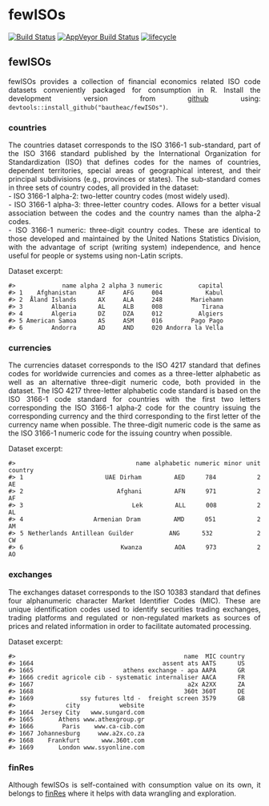 fewISOs
================

[![Build
Status](https://travis-ci.com/bautheac/fewISOs.svg?branch=master)](https://travis-ci.com/bautheac/fewISOs)
[![AppVeyor Build
Status](https://ci.appveyor.com/api/projects/status/github/bautheac/fewISOs?branch=master&svg=true)](https://ci.appveyor.com/project/bautheac/fewISOs)
[![lifecycle](https://img.shields.io/badge/lifecycle-experimental-orange.svg)](https://www.tidyverse.org/lifecycle/#experimental)

<style> body {text-align: justify} </style>

<!-- README.md is generated from README.Rmd. Please edit that file -->

## fewISOs

fewISOs provides a collection of financial economics related ISO code
datasets conveniently packaged for consumption in R. Install the
development version from [github](https://github.com/bautheac/fewISOs/)
using: `devtools::install_github("bautheac/fewISOs")`.

### countries

The countries dataset corresponds to the ISO 3166-1 sub-standard, part
of the ISO 3166 standard published by the International Organization for
Standardization (ISO) that defines codes for the names of countries,
dependent territories, special areas of geographical interest, and their
principal subdivisions (e.g., provinces or states). The sub-standard
comes in three sets of country codes, all provided in the dataset:  
\- ISO 3166-1 alpha-2: two-letter country codes (most widely used).  
\- ISO 3166-1 alpha-3: three-letter country codes. Allows for a better
visual association between the codes and the country names than the
alpha-2 codes.  
\- ISO 3166-1 numeric: three-digit country codes. These are identical to
those developed and maintained by the United Nations Statistics
Division, with the advantage of script (writing system) independence,
and hence useful for people or systems using non-Latin scripts.

Dataset excerpt:

    #>             name alpha 2 alpha 3 numeric          capital
    #> 1    Afghanistan      AF     AFG     004            Kabul
    #> 2  Åland Islands      AX     ALA     248        Mariehamn
    #> 3        Albania      AL     ALB     008           Tirana
    #> 4        Algeria      DZ     DZA     012          Algiers
    #> 5 American Samoa      AS     ASM     016        Pago Pago
    #> 6        Andorra      AD     AND     020 Andorra la Vella

### currencies

The currencies dataset corresponds to the ISO 4217 standard that defines
codes for worldwide currencies and comes as a three-letter alphabetic as
well as an alternative three-digit numeric code, both provided in the
dataset. The ISO 4217 three-letter alphabetic code standard is based on
the ISO 3166-1 code standard for countries with the first two letters
corresponding the ISO 3166-1 alpha-2 code for the country issuing the
corresponding currency and the third corresponding to the first letter
of the currency name when possible. The three-digit numeric code is the
same as the ISO 3166-1 numeric code for the issuing country when
possible.

Dataset
    excerpt:

    #>                            name alphabetic numeric minor unit country
    #> 1                    UAE Dirham        AED     784          2      AE
    #> 2                       Afghani        AFN     971          2      AF
    #> 3                           Lek        ALL     008          2      AL
    #> 4                 Armenian Dram        AMD     051          2      AM
    #> 5 Netherlands Antillean Guilder        ANG     532          2      CW
    #> 6                        Kwanza        AOA     973          2      AO

### exchanges

The exchanges dataset corresponds to the ISO 10383 standard that defines
four alphanumeric character Market Identifier Codes (MIC). These are
unique identification codes used to identify securities trading
exchanges, trading platforms and regulated or non-regulated markets as
sources of prices and related information in order to facilitate
automated processing.

Dataset excerpt:

    #>                                               name  MIC country
    #> 1664                                    assent ats AATS      US
    #> 1665                         athens exchange - apa AAPA      GR
    #> 1666 credit agricole cib - systematic internaliser AACA      FR
    #> 1667                                           a2x A2XX      ZA
    #> 1668                                          360t 360T      DE
    #> 1669             ssy futures ltd -  freight screen 3579      GB
    #>              city           website
    #> 1664  Jersey City   www.sungard.com
    #> 1665       Athens www.athexgroup.gr
    #> 1666        Paris    www.ca-cib.com
    #> 1667 Johannesburg     www.a2x.co.za
    #> 1668    Frankfurt      www.360t.com
    #> 1669       London www.ssyonline.com

### finRes

Although fewISOs is self-contained with consumption value on its own, it
belongs to [finRes](https://bautheac.github.io/finRes/) where it helps
with data wrangling and exploration.
